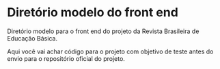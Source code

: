 # Diretório modelo do front end

Diretório modelo para o front end do projeto da Revista Brasileira de Educação Básica.

Aqui você vai achar código para o projeto com objetivo de teste antes do envio para o repositório oficial do projeto.
